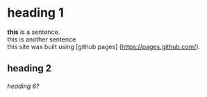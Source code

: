 # heading 1
**this** is a sentence.<br>
this is another sentence
<br> this site was built using [github pages] (https://pages.github.com/).
## heading 2 
###### heading 6?
